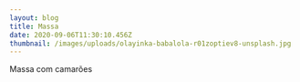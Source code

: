 ```yaml
---
layout: blog
title: Massa
date: 2020-09-06T11:30:10.456Z
thumbnail: /images/uploads/olayinka-babalola-r01zoptiev8-unsplash.jpg
---
```

Massa com camarões